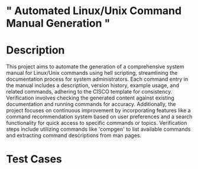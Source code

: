 # " Automated Linux/Unix Command Manual Generation "
# Description 
<p> This project aims to automate the generation of a comprehensive system manual for Linux/Unix commands using hell scripting, streamlining the documentation process for system administrators. Each command entry in the manual includes a description, version history, example usage, and related commands, adhering to the CISCO template for consistency. Verification involves checking the generated content against existing documentation and running commands for accuracy. Additionally, the project focuses on continuous improvement by incorporating features like a command recommendation system based on user preferences and a search functionality for quick access to specific commands or topics. Verification steps include utilizing commands like 'compgen' to list available commands and extracting command descriptions from man pages. 
</p>

# Test Cases 
